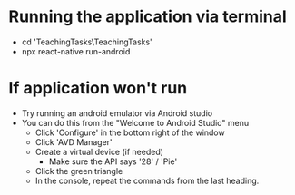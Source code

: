 # Running the application via terminal
- cd 'TeachingTasks\TeachingTasks'
- npx react-native run-android

# If application won't run
- Try running an android emulator via Android studio
- You can do this from the "Welcome to Android Studio" menu
  - Click 'Configure' in the bottom right of the window
  - Click 'AVD Manager'
  - Create a virtual device (if needed)
    - Make sure the API says '28' / 'Pie'
  - Click the green triangle
  - In the console, repeat the commands from the last heading.

